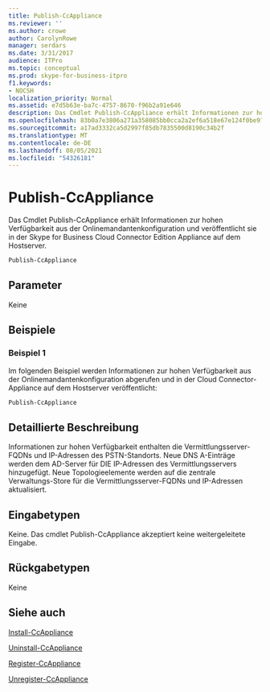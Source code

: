 ```yaml
---
title: Publish-CcAppliance
ms.reviewer: ''
ms.author: crowe
author: CarolynRowe
manager: serdars
ms.date: 3/31/2017
audience: ITPro
ms.topic: conceptual
ms.prod: skype-for-business-itpro
f1.keywords:
- NOCSH
localization_priority: Normal
ms.assetid: e7d5b63e-ba7c-4757-8670-f96b2a91e646
description: Das Cmdlet Publish-CcAppliance erhält Informationen zur hohen Verfügbarkeit aus der Onlinemandantenkonfiguration und veröffentlicht sie in der Skype for Business Cloud Connector Edition Appliance auf dem Hostserver.
ms.openlocfilehash: 83b0a7e3806a271a358085bb0cca2a2ef6a518e67e124f0be97c1ff4616e3dcc
ms.sourcegitcommit: a17ad3332ca5d2997f85db7835500d8190c34b2f
ms.translationtype: MT
ms.contentlocale: de-DE
ms.lasthandoff: 08/05/2021
ms.locfileid: "54326181"
---
```

# <a name="publish-ccappliance"></a>Publish-CcAppliance
 
Das Cmdlet Publish-CcAppliance erhält Informationen zur hohen Verfügbarkeit aus der Onlinemandantenkonfiguration und veröffentlicht sie in der Skype for Business Cloud Connector Edition Appliance auf dem Hostserver. 
  
```powershell
Publish-CcAppliance
```

## <a name="parameters"></a>Parameter

Keine
  
## <a name="examples"></a>Beispiele
<a name="Examples"> </a>

### <a name="example-1"></a>Beispiel 1

Im folgenden Beispiel werden Informationen zur hohen Verfügbarkeit aus der Onlinemandantenkonfiguration abgerufen und in der Cloud Connector-Appliance auf dem Hostserver veröffentlicht:
  
```powershell
Publish-CcAppliance
```

## <a name="detailed-description"></a>Detaillierte Beschreibung
<a name="DetailedDescription"> </a>

Informationen zur hohen Verfügbarkeit enthalten die Vermittlungsserver-FQDNs und IP-Adressen des PSTN-Standorts. Neue DNS A-Einträge werden dem AD-Server für DIE IP-Adressen des Vermittlungsservers hinzugefügt. Neue Topologieelemente werden auf die zentrale Verwaltungs-Store für die Vermittlungsserver-FQDNs und IP-Adressen aktualisiert. 
  
## <a name="input-types"></a>Eingabetypen
<a name="InputTypes"> </a>

Keine. Das cmdlet Publish-CcAppliance akzeptiert keine weitergeleitete Eingabe.
  
## <a name="return-types"></a>Rückgabetypen
<a name="ReturnTypes"> </a>

Keine
  
## <a name="see-also"></a>Siehe auch
<a name="ReturnTypes"> </a>

[Install-CcAppliance](install-ccappliance.md)
  
[Uninstall-CcAppliance](uninstall-ccappliance.md)
  
[Register-CcAppliance](register-ccappliance.md)
  
[Unregister-CcAppliance](unregister-ccappliance.md)
  

